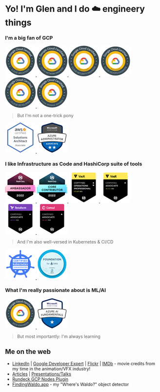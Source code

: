 # Yo! I'm Glen and I do :cloud: engineery things

### I'm a big fan of GCP

<a href="https://www.credential.net/f5f2943b-f1ad-453e-bb53-c699becd849f">
<img class="icon-image" height="100" src="https://github.com/Neutrollized/Neutrollized/blob/master/images/badge_GCP-PCA.png" alt="Google Cloud Certified: Professional Cloud Architect" />    
</a>
<a href="https://www.credential.net/124c624d-f176-4bc8-a418-b610a236c309">
<img class="icon-image" height="100" src="https://github.com/Neutrollized/Neutrollized/blob/master/images/badge_GCP-PCNE.png" alt="Google Cloud Certified: Professional Cloud Network Engineer" />    
</a>
<a href="https://www.credential.net/06b90054-e8d5-47b3-b911-a4f3bfa8e610">
<img class="icon-image" height="100" src="https://github.com/Neutrollized/Neutrollized/blob/master/images/badge_GCP-PCSE.png" alt="Google Cloud Certified: Professional Cloud Security Engineer" />    
</a>
<a href="https://www.credential.net/71605802-2007-4c22-acf0-c9c8203e4b9c">
<img class="icon-image" height="100" src="https://github.com/Neutrollized/Neutrollized/blob/master/images/badge_GCP-PCDE.png" alt="Google Cloud Certified: Professional Cloud DevOps Engineer" />    
</a>
<a href="https://www.credential.net/46e62ebb-368b-4102-a394-153db000dee3">
<img class="icon-image" height="100" src="https://github.com/Neutrollized/Neutrollized/blob/master/images/badge_GCP-PCD.png" alt="Google Cloud Certified: Professional Cloud Developer" />    
</a>
<a href="https://www.credential.net/87f87ba2-9e1c-4a21-a059-db2af65f0bc2">
<img class="icon-image" height="100" src="https://github.com/Neutrollized/Neutrollized/blob/master/images/badge_GCP-PCDBE.png" alt="Google Cloud Certified: Professional Cloud Database Engineer" />    
</a>
<!--
<a href="https://www.credential.net/e4f61cf4-0ad0-42d3-a97b-6aaffe34eb9a#gs.fr32x1">
<img class="icon-image" height="100" src="https://github.com/Neutrollized/Neutrollized/blob/master/images/badge_GCP-ACE.png" alt="Google Cloud Certified: Associate Cloud Engineer" />    
</a>
-->

> But I'm not a one-trick pony

<a href="https://www.youracclaim.com/badges/d03d2a5a-c56e-46ed-8215-8e57d8f40b90">
<img class="icon-image" height="100" src="https://github.com/Neutrollized/Neutrollized/blob/master/images/badge_AWS-SAA.png" alt="AWS Certified Solutions Architect - Associate" />    
</a>
<a href="https://www.credly.com/badges/d296e619-9dd0-450a-b848-453214348658">
<img class="icon-image" height="100" src="https://github.com/Neutrollized/Neutrollized/blob/master/images/badge_Azure-Administrator.png" alt="Microsoft Azure Administrator Associate" />    
</a>

### I like Infrastructure as Code and HashiCorp suite of tools

<a href="https://www.credly.com/badges/543bd386-12d7-4eb2-aa84-c3c8e739e3dd/public_url">
<img class="icon-image" height="100" src="https://github.com/Neutrollized/Neutrollized/blob/master/images/badge_HashiCorp-Ambassador-2022.png" alt="HashiCorp Ambassador 2022" /> 
</a>
<a href="https://www.credly.com/badges/f734436d-8e61-456d-8313-59ea45ea543c/public_url">
<img class="icon-image" height="100" src="https://github.com/Neutrollized/Neutrollized/blob/master/images/badge_HashiCorp-CoreContributor-2022.png" alt="HashiCorp Core Contributor 2022" /> 
</a>
<a href="https://www.credly.com/badges/0f177d02-1558-42cf-94b3-36b46d36451f/public_url">
<img class="icon-image" height="100" src="https://github.com/Neutrollized/Neutrollized/blob/master/images/badge_HashiCorp-VaultPro.png" alt="HashiCorp Certified: Vault Operations Professional" /> 
</a>
<a href="https://www.youracclaim.com/badges/07988f40-3669-4c54-bd67-efdc6a4e4915">
<img class="icon-image" height="100" src="https://github.com/Neutrollized/Neutrollized/blob/master/images/badge_HashiCorp-VaultA_v2.png" alt="HashiCorp Certified: Vault Associate" /> 
</a>
<a href="https://www.youracclaim.com/badges/eaf8b566-edae-44d4-8668-f13c1dc9c7b2">
<img class="icon-image" height="100" src="https://github.com/Neutrollized/Neutrollized/blob/master/images/badge_HashiCorp-TerraformA_v2.png" alt="HashiCorp Certified: Terraform Associate" /> 
</a>
<a href="https://www.youracclaim.com/badges/f575ff1c-550c-4157-b22e-83d28599e75e">
<img class="icon-image" height="100" src="https://github.com/Neutrollized/Neutrollized/blob/master/images/badge_HashiCorp-ConsulA_v2.png" alt="HashiCorp Certified: Consul Associate" /> 
</a>

> And I'm also well-versed in Kubernetes & CI/CD

<a href="https://www.youracclaim.com/badges/38302147-9e2f-4c85-b014-283bf47df995">
<img class="icon-image" height="100" src="https://github.com/Neutrollized/Neutrollized/blob/master/images/badge_CKA.png" alt="CKA: Certified Kubernetes Administrator" /> 
</a>
<a href="https://www.credly.com/badges/ee1c3dd5-7702-4b1f-8fd9-9b11e06441e3">
<img class="icon-image" height="100" src="https://github.com/Neutrollized/Neutrollized/blob/master/images/badge_Istio-Foundation.png" alt="Foundation for Istio" /> 
</a>

### What I'm really passionate about is ML/AI

<a href="https://www.credential.net/a6af20ce-8ef3-46b3-b38a-62ac85a2fd9a">
<img class="icon-image" height="100" src="https://github.com/Neutrollized/Neutrollized/blob/master/images/badge_GCP-PDE.png" alt="Google Cloud Certified: Professional Data Engineer" />    
</a>
<a href="https://www.credly.com/badges/192261bc-6dad-4529-ab50-63ea0ae2155c">
<img class="icon-image" height="100" src="https://github.com/Neutrollized/Neutrollized/blob/master/images/badge_Azure-AI-Fundamentals.png" alt="Microsoft Azure AI Fundamentals" />    
</a>

> But most importantly: I'm always learning


## Me on the web 
- [LinkedIn](https://www.linkedin.com/in/glenyu/) | [Google Developer Expert](https://developers.google.com/community/experts/directory/profile/profile-glen-yu) | [Flickr](https://www.flickr.com/photos/2hit6) | [IMDb](https://www.imdb.com/name/nm3489135/) - movie credits from my time in the animation/VFX industry!
- [Articles](./articles.md) | [Presentations/Talks](./presentations.md)
- [Rundeck GCP Nodes Plugin](https://resources.rundeck.com/plugins/rundeck-gcp-nodes-plugin/)
- [FindingWaldo.app](https://findingwaldo.app) - my "Where's Waldo?" object detector

<!--
**Neutrollized/Neutrollized** is a ✨ _special_ ✨ repository because its `README.md` (this file) appears on your GitHub profile.

Here are some ideas to get you started:

- 🔭 I’m currently working on ...
- 🌱 I’m currently learning ...
- 👯 I’m looking to collaborate on ...
- 🤔 I’m looking for help with ...
- 💬 Ask me about ...
- 📫 How to reach me: ...
- 😄 Pronouns: ...
- ⚡ Fun fact: ...


Other useful links for future use:
<a href="https://github.com/anuraghazra/github-readme-stats">
  <img align="left" src="https://github-readme-stats.vercel.app/api?username=Neutrollized&count_private=true&show_icons=true" />
</a>
<a href="https://github.com/anuraghazra/github-readme-stats">
  <img align="left" src="https://github-readme-stats.vercel.app/api/top-langs/?username=Neutrollized" />
</a>

-->
